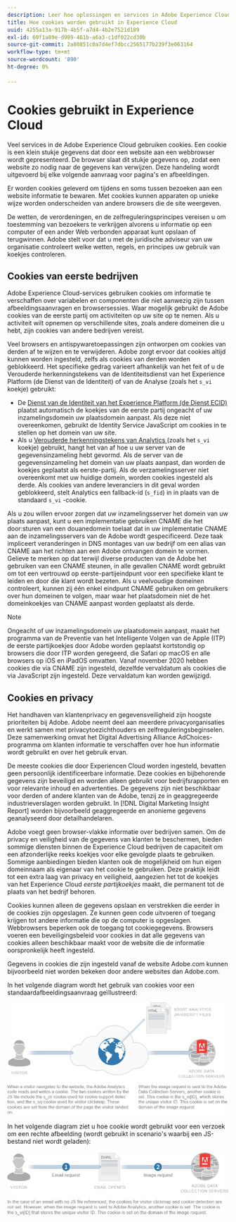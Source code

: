 ```yaml
---
description: Leer hoe oplossingen en services in Adobe Experience Cloud cookies gebruiken.
title: Hoe cookies worden gebruikt in Experience Cloud
uuid: 4255a13a-917b-4b5f-a7d4-4b2e7521d189
exl-id: 60f1a89e-d989-461b-a6a3-c1df022cd30b
source-git-commit: 2a80851c0a7d4ef7dbcc2565177b239f3e063164
workflow-type: tm+mt
source-wordcount: '890'
ht-degree: 0%

---
```


# Cookies gebruikt in Experience Cloud

Veel services in de Adobe Experience Cloud gebruiken cookies. Een cookie is een klein stukje gegevens dat door een website aan een webbrowser wordt gepresenteerd. De browser slaat dit stukje gegevens op, zodat een website zo nodig naar de gegevens kan verwijzen. Deze handeling wordt uitgevoerd bij elke volgende aanvraag voor pagina&#39;s en afbeeldingen.

Er worden cookies geleverd om tijdens en soms tussen bezoeken aan een website informatie te bewaren. Met cookies kunnen apparaten op unieke wijze worden onderscheiden van andere browsers die de site weergeven.

De wetten, de verordeningen, en de zelfreguleringsprincipes vereisen u om toestemming van bezoekers te verkrijgen alvorens u informatie op een computer of een ander Web verbonden apparaat kunt opslaan of terugwinnen. Adobe stelt voor dat u met de juridische adviseur van uw organisatie controleert welke wetten, regels, en principes uw gebruik van koekjes controleren.

## Cookies van eerste bedrijven

Adobe Experience Cloud-services gebruiken cookies om informatie te verschaffen over variabelen en componenten die niet aanwezig zijn tussen afbeeldingsaanvragen en browsersessies. Waar mogelijk gebruikt de Adobe cookies van de eerste partij om activiteiten op uw site op te nemen. Als u activiteit wilt opnemen op verschillende sites, zoals andere domeinen die u hebt, zijn cookies van andere bedrijven vereist.

Veel browsers en antispywaretoepassingen zijn ontworpen om cookies van derden af te wijzen en te verwijderen. Adobe zorgt ervoor dat cookies altijd kunnen worden ingesteld, zelfs als cookies van derden worden geblokkeerd. Het specifieke gedrag varieert afhankelijk van het feit of u de Verouderde herkenningstekens van de Identiteitsdienst van het Experience Platform (de Dienst van de Identiteit) of van de Analyse (zoals het `s_vi` koekje) gebruikt:

* De [ Dienst van de Identiteit van het Experience Platform (de Dienst ECID) ](https://experienceleague.adobe.com/docs/id-service/using/intro/overview.html) plaatst automatisch de koekjes van de eerste partij ongeacht of uw inzamelingsdomein uw plaatsdomein aanpast. Als deze niet overeenkomen, gebruikt de Identity Service JavaScript om cookies in te stellen op het domein van uw site.
* Als u [ Verouderde herkenningstekens van Analytics ](analytics.md) (zoals het `s_vi` koekje) gebruikt, hangt het van af hoe u uw server van de gegevensinzameling hebt gevormd. Als de server van de gegevensinzameling het domein van uw plaats aanpast, dan worden de koekjes geplaatst als eerste-partij. Als de verzamelingsserver niet overeenkomt met uw huidige domein, worden cookies ingesteld als derde. Als cookies van andere leveranciers in dit geval worden geblokkeerd, stelt Analytics een fallback-id (`s_fid`) in in plaats van de standaard `s_vi` -cookie.

Als u zou willen ervoor zorgen dat uw inzamelingsserver het domein van uw plaats aanpast, kunt u een implementatie gebruiken CNAME die het door:sturen van een douanedomein toelaat dat in uw implementatie CNAME aan de inzamelingsservers van de Adobe wordt gespecificeerd. Deze taak impliceert veranderingen in DNS montages van uw bedrijf om een alias van CNAME aan het richten aan een Adobe ontvangen domein te vormen. Gelieve te merken op dat terwijl diverse producten van de Adobe het gebruiken van een CNAME steunen, in alle gevallen CNAME wordt gebruikt om tot een vertrouwd op eerste-partijeindpunt voor een specifieke klant te leiden en door die klant wordt bezeten. Als u veelvoudige domeinen controleert, kunnen zij één enkel eindpunt CNAME gebruiken om gebruikers over hun domeinen te volgen, maar waar het plaatsdomein niet de het domeinkoekjes van CNAME aanpast worden geplaatst als derde.

>[!NOTE]
>
>Ongeacht of uw inzamelingsdomein uw plaatsdomein aanpast, maakt het programma van de Preventie van het Intelligente Volgen van de Apple (ITP) de eerste partijkoekjes door Adobe worden geplaatst kortstondig op browsers die door ITP worden geregeerd, die Safari op macOS en alle browsers op iOS en iPadOS omvatten. Vanaf november 2020 hebben cookies die via CNAME zijn ingesteld, dezelfde vervaldatum als cookies die via JavaScript zijn ingesteld. Deze vervaldatum kan worden gewijzigd.

## Cookies en privacy

Het handhaven van klantenprivacy en gegevensveiligheid zijn hoogste prioriteiten bij Adobe. Adobe neemt deel aan meerdere privacyorganisaties en werkt samen met privacytoezichthouders en zelfreguleringsbeginselen. Deze samenwerking omvat het Digital Advertising Alliance AdChoices-programma om klanten informatie te verschaffen over hoe hun informatie wordt gebruikt en over het gebruik ervan.

De meeste cookies die door Experiencen Cloud worden ingesteld, bevatten geen persoonlijk identificeerbare informatie. Deze cookies en bijbehorende gegevens zijn beveiligd en worden alleen gebruikt voor bedrijfsrapporten en voor relevante inhoud en advertenties. De gegevens zijn niet beschikbaar voor derden of andere klanten van de Adobe, tenzij ze in geaggregeerde industrieverslagen worden gebruikt. In [!DNL Digital Marketing Insight Report] worden bijvoorbeeld geaggregeerde en anonieme gegevens geanalyseerd door detailhandelaren.

Adobe voegt geen browser-vlakke informatie over bedrijven samen. Om de privacy en veiligheid van de gegevens van klanten te beschermen, bieden sommige diensten binnen de Experience Cloud bedrijven de capaciteit om een afzonderlijke reeks koekjes voor elke gevolgde plaats te gebruiken. Sommige aanbiedingen bieden klanten ook de mogelijkheid om hun eigen domeinnaam als eigenaar van het cookie te gebruiken. Deze praktijk leidt tot een extra laag van privacy en veiligheid, aangezien het tot de koekjes van het Experience Cloud *eerste partijkoekjes* maakt, die permanent tot de plaats van het bedrijf behoren.

Cookies kunnen alleen de gegevens opslaan en verstrekken die eerder in de cookies zijn opgeslagen. Ze kunnen geen code uitvoeren of toegang krijgen tot andere informatie die op de computer is opgeslagen. Webbrowsers beperken ook de toegang tot cookiegegevens. Browsers voeren een beveiligingsbeleid voor cookies in dat alle gegevens van cookies alleen beschikbaar maakt voor de website die de informatie oorspronkelijk heeft ingesteld.

Gegevens in cookies die zijn ingesteld vanaf de website Adobe.com kunnen bijvoorbeeld niet worden bekeken door andere websites dan Adobe.com.

In het volgende diagram wordt het gebruik van cookies voor een standaardafbeeldingsaanvraag geïllustreerd:

![ gebruik van het Koekje voor een standaardbeeldverzoek ](assets/CookiesProcessGraphic-01.png)

In het volgende diagram ziet u hoe cookie wordt gebruikt voor een verzoek om een rechte afbeelding (wordt gebruikt in scenario&#39;s waarbij een JS-bestand niet wordt geladen):

![ gebruik van het Koekje voor een recht beeldverzoek ](assets/CookiesProcessGraphic2.png)
